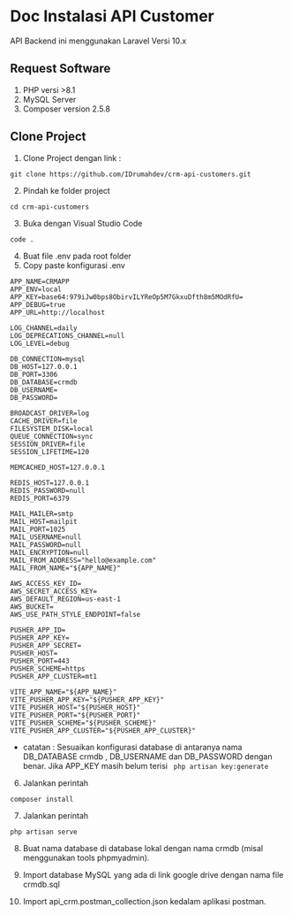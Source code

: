 # Doc Instalasi API Customer

API Backend ini menggunakan Laravel Versi 10.x

## Request Software
1. PHP versi >8.1
2. MySQL Server
3. Composer version 2.5.8

## Clone Project
1. Clone Project dengan link :

```shell
git clone https://github.com/IDrumahdev/crm-api-customers.git
```
2. Pindah ke folder project 
```shell
cd crm-api-customers
```
3. Buka dengan Visual Studio Code
```shell
code .
```
4. Buat file .env pada root folder
5. Copy paste konfigurasi .env
```shell
APP_NAME=CRMAPP
APP_ENV=local
APP_KEY=base64:979iJw0bps8ObirvILYReOp5M7GkxuDfth8m5MOdRfU=
APP_DEBUG=true
APP_URL=http://localhost

LOG_CHANNEL=daily
LOG_DEPRECATIONS_CHANNEL=null
LOG_LEVEL=debug

DB_CONNECTION=mysql
DB_HOST=127.0.0.1
DB_PORT=3306
DB_DATABASE=crmdb
DB_USERNAME=
DB_PASSWORD=

BROADCAST_DRIVER=log
CACHE_DRIVER=file
FILESYSTEM_DISK=local
QUEUE_CONNECTION=sync
SESSION_DRIVER=file
SESSION_LIFETIME=120

MEMCACHED_HOST=127.0.0.1

REDIS_HOST=127.0.0.1
REDIS_PASSWORD=null
REDIS_PORT=6379

MAIL_MAILER=smtp
MAIL_HOST=mailpit
MAIL_PORT=1025
MAIL_USERNAME=null
MAIL_PASSWORD=null
MAIL_ENCRYPTION=null
MAIL_FROM_ADDRESS="hello@example.com"
MAIL_FROM_NAME="${APP_NAME}"

AWS_ACCESS_KEY_ID=
AWS_SECRET_ACCESS_KEY=
AWS_DEFAULT_REGION=us-east-1
AWS_BUCKET=
AWS_USE_PATH_STYLE_ENDPOINT=false

PUSHER_APP_ID=
PUSHER_APP_KEY=
PUSHER_APP_SECRET=
PUSHER_HOST=
PUSHER_PORT=443
PUSHER_SCHEME=https
PUSHER_APP_CLUSTER=mt1

VITE_APP_NAME="${APP_NAME}"
VITE_PUSHER_APP_KEY="${PUSHER_APP_KEY}"
VITE_PUSHER_HOST="${PUSHER_HOST}"
VITE_PUSHER_PORT="${PUSHER_PORT}"
VITE_PUSHER_SCHEME="${PUSHER_SCHEME}"
VITE_PUSHER_APP_CLUSTER="${PUSHER_APP_CLUSTER}"

```
- catatan : Sesuaikan konfigurasi database di antaranya nama DB_DATABASE crmdb , DB_USERNAME dan DB_PASSWORD dengan benar. Jika APP_KEY masih belum terisi ``` php artisan key:generate```

6. Jalankan perintah
```shell
composer install
```

7. Jalankan perintah
```shell
php artisan serve
```
8. Buat nama database di database lokal dengan nama crmdb (misal menggunakan tools phpmyadmin).

9. Import database MySQL yang ada di link google drive dengan nama file crmdb.sql

10. Import api_crm.postman_collection.json kedalam aplikasi postman.